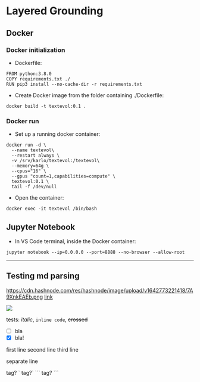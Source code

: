 # Layered Grounding

## Docker
### Docker initialization
- Dockerfile:
```
FROM python:3.8.0
COPY requirements.txt ./
RUN pip3 install --no-cache-dir -r requirements.txt
```
- Create Docker image from the folder containing ./Dockerfile:
```
docker build -t textevol:0.1 .
```
### Docker run
- Set up a running docker container:
```
docker run -d \
  --name textevol\
  --restart always \
  -v /srv/karlo/textevol:/textevol\
  --memory=64g \
  --cpus="16" \
  --gpus "count=1,capabilities=compute" \
  textevol:0.1 \
  tail -f /dev/null
```
- Open the container:
```
docker exec -it textevol /bin/bash
```

## Jupyter Notebook
- In VS Code terminal, inside the Docker container:
```
jupyter notebook --ip=0.0.0.0 --port=8888 --no-browser --allow-root
```

-------
## Testing md parsing

https://cdn.hashnode.com/res/hashnode/image/upload/v1642773221418/7A9XnkEAEb.png
[link](https://cdn.hashnode.com/res/hashnode/image/upload/v1642773221418/7A9XnkEAEb.png)

![](https://cdn.hashnode.com/res/hashnode/image/upload/v1642773221418/7A9XnkEAEb.png)

tests: *italic*, `inline code`, ~~crossed~~
- [ ] bla
- [x] bla!

first line
second line
third line

separate line

<html> tag?
`<html> tag?`
```
<html> tag?
```
